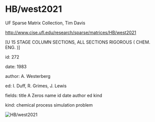 # HB/west2021

 UF Sparse Matrix Collection, Tim Davis

 http://www.cise.ufl.edu/research/sparse/matrices/HB/west2021

 [U 15 STAGE COLUMN SECTIONS, ALL SECTIONS RIGOROUS ( CHEM. ENG. )]

 id: 272

 date: 1983

 author: A. Westerberg

 ed: I. Duff, R. Grimes, J. Lewis

 fields: title A Zeros name id date author ed kind

 kind: chemical process simulation problem

![HB/west2021](http://www2.research.att.com/~yifanhu/GALLERY/GRAPHS/GIF_SMALL/HB@west2021.gif)